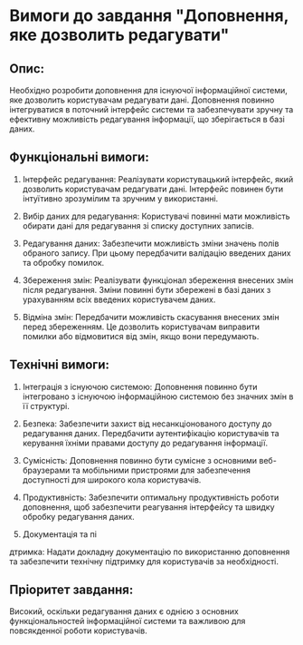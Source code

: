 # Вимоги до завдання "Доповнення, яке дозволить редагувати"

## Опис:
Необхідно розробити доповнення для існуючої інформаційної системи, яке дозволить користувачам редагувати дані. Доповнення повинно інтегруватися в поточний інтерфейс системи та забезпечувати зручну та ефективну можливість редагування інформації, що зберігається в базі даних.

## Функціональні вимоги:

1. Інтерфейс редагування: Реалізувати користувацький інтерфейс, який дозволить користувачам редагувати дані. Інтерфейс повинен бути інтуїтивно зрозумілим та зручним у використанні.

2. Вибір даних для редагування: Користувачі повинні мати можливість обирати дані для редагування зі списку доступних записів.

3. Редагування даних: Забезпечити можливість зміни значень полів обраного запису. При цьому передбачити валідацію введених даних та обробку помилок.

4. Збереження змін: Реалізувати функціонал збереження внесених змін після редагування. Зміни повинні бути збережені в базі даних з урахуванням всіх введених користувачем даних.

5. Відміна змін: Передбачити можливість скасування внесених змін перед збереженням. Це дозволить користувачам виправити помилки або відмовитися від змін, якщо вони передумають.

## Технічні вимоги:

1. Інтеграція з існуючою системою: Доповнення повинно бути інтегровано з існуючою інформаційною системою без значних змін в її структурі.

2. Безпека: Забезпечити захист від несанкціонованого доступу до редагування даних. Передбачити аутентифікацію користувачів та керування їхніми правами доступу до редагування інформації.

3. Сумісність: Доповнення повинно бути сумісне з основними веб-браузерами та мобільними пристроями для забезпечення доступності для широкого кола користувачів.

4. Продуктивність: Забезпечити оптимальну продуктивність роботи доповнення, щоб забезпечити реагування інтерфейсу та швидку обробку редагування даних.

5. Документація та пі

дтримка: Надати докладну документацію по використанню доповнення та забезпечити технічну підтримку для користувачів за необхідності.

## Пріоритет завдання:
Високий, оскільки редагування даних є однією з основних функціональностей інформаційної системи та важливою для повсякденної роботи користувачів.
